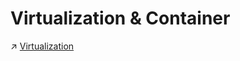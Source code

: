 # Virtualization & Container

↗ [Virtualization](../../🔑%20CS_Core/🥷🏼%20OS/🏂%20Virtualization/Virtualization.md)

